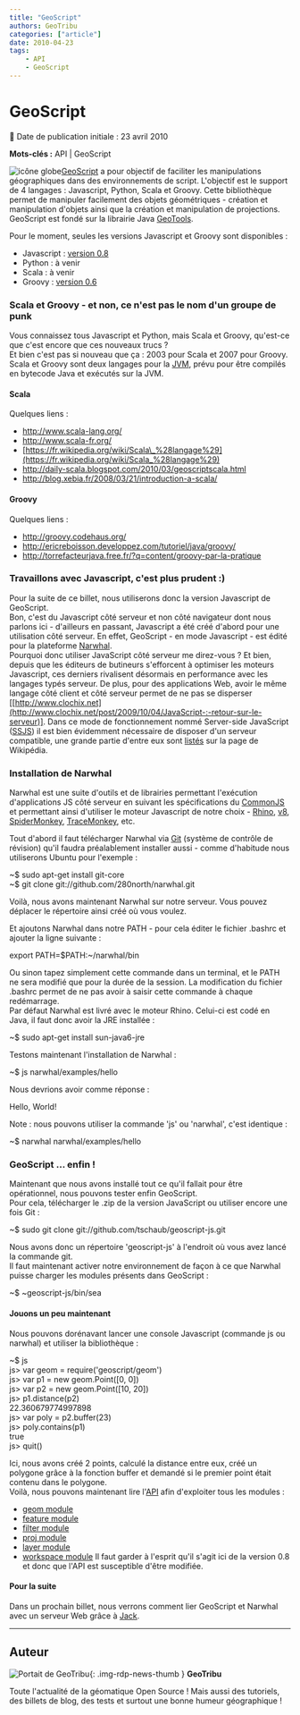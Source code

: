 ```yaml
---
title: "GeoScript"
authors: GeoTribu
categories: ["article"]
date: 2010-04-23
tags: 
    - API
    - GeoScript
---
```


# GeoScript

:calendar: Date de publication initiale : 23 avril 2010

**Mots-clés :** API | GeoScript

![icône globe](https://cdn.geotribu.fr/img/internal/icons-rdp-news/world.png)[GeoScript](http://geoscript.org/) a pour objectif de faciliter les manipulations géographiques dans des environnements de script. L'objectif est le support de 4 langages : Javascript, Python, Scala et Groovy. Cette bibliothèque permet de manipuler facilement des objets géométriques - création et manipulation d'objets ainsi que la création et manipulation de projections.  
GeoScript est fondé sur la librairie Java [GeoTools](http://geotools.org/).  

Pour le moment, seules les versions Javascript et Groovy sont disponibles :

* Javascript : [version 0.8](http://geoscript.org/js/download.html)
* Python : à venir
* Scala : à venir
* Groovy : [version 0.6](http://geoscript.org/groovy/download.html)

### Scala et Groovy - et non, ce n'est pas le nom d'un groupe de punk

Vous connaissez tous Javascript et Python, mais Scala et Groovy, qu'est-ce que c'est encore que ces nouveaux trucs ?  
Et bien c'est pas si nouveau que ça : 2003 pour Scala et 2007 pour Groovy.  
Scala et Groovy sont deux langages pour la [JVM](https://fr.wikipedia.org/wiki/Machine_virtuelle_Java), prévu pour être compilés en bytecode Java et exécutés sur la JVM.

#### Scala

Quelques liens :

* <http://www.scala-lang.org/>
* <http://www.scala-fr.org/>
* [https://fr.wikipedia.org/wiki/Scala\_%28langage%29](https://fr.wikipedia.org/wiki/Scala_%28langage%29)
* <http://daily-scala.blogspot.com/2010/03/geoscriptscala.html>
* <http://blog.xebia.fr/2008/03/21/introduction-a-scala/>

#### Groovy

Quelques liens :

* <http://groovy.codehaus.org/>
* <http://ericreboisson.developpez.com/tutoriel/java/groovy/>
* <http://torrefacteurjava.free.fr/?q=content/groovy-par-la-pratique>

### Travaillons avec Javascript, c'est plus prudent :)

Pour la suite de ce billet, nous utiliserons donc la version Javascript de GeoScript.  
Bon, c'est du Javascript côté serveur et non côté navigateur dont nous parlons ici - d'ailleurs en passant, Javascript a été créé d'abord pour une utilisation côté serveur. En effet, GeoScript - en mode Javascript - est édité pour la plateforme [Narwhal](http://narwhaljs.org/).  
Pourquoi donc utiliser JavaScript côté serveur me direz-vous ? Et bien, depuis que les éditeurs de butineurs s'efforcent à optimiser les moteurs Javascript, ces derniers rivalisent désormais en performance avec les langages typés serveur. De plus, pour des applications Web, avoir le même langage côté client et côté serveur permet de ne pas se disperser [[http://www.clochix.net](http://www.clochix.net/post/2009/10/04/JavaScript-:-retour-sur-le-serveur)]. Dans ce mode de fonctionnement nommé Server-side JavaScript ([SSJS](https://en.wikipedia.org/wiki/Server-side_JavaScript)) il est bien évidemment nécessaire de disposer d'un serveur compatible, une grande partie d'entre eux sont [listés](https://en.wikipedia.org/wiki/Server-side_JavaScript#Server-side_JavaScript_use) sur la page de Wikipédia.

### Installation de Narwhal

Narwhal est une suite d'outils et de librairies permettant l'exécution d'applications JS côté serveur en suivant les spécifications du [CommonJS](http://commonjs.org/) et permettant ainsi d'utiliser le moteur Javascript de notre choix - [Rhino](http://www.mozilla.org/rhino/), [v8](http://code.google.com/p/v8/), [SpiderMonkey](http://www.mozilla.org/js/spidermonkey/), [TraceMonkey](https://wiki.mozilla.org/JavaScript:TraceMonkey), etc.  

Tout d'abord il faut télécharger Narwhal via [Git](http://git-scm.com/) (système de contrôle de révision) qu'il faudra préalablement installer aussi - comme d'habitude nous utiliserons Ubuntu pour l'exemple :  

~$ sudo apt-get install git-core  
~$ git clone git://github.com/280north/narwhal.git  

Voilà, nous avons maintenant Narwhal sur notre serveur. Vous pouvez déplacer le répertoire ainsi créé où vous voulez.  

Et ajoutons Narwhal dans notre PATH - pour cela éditer le fichier .bashrc et ajouter la ligne suivante :  

export PATH=$PATH:~/narwhal/bin  

Ou sinon tapez simplement cette commande dans un terminal, et le PATH ne sera modifié que pour la durée de la session. La modification du fichier .bashrc permet de ne pas avoir à saisir cette commande à chaque redémarrage.  
Par défaut Narwhal est livré avec le moteur Rhino. Celui-ci est codé en Java, il faut donc avoir la JRE installée :  

~$ sudo apt-get install sun-java6-jre  

Testons maintenant l'installation de Narwhal :  

~$ js narwhal/examples/hello  

Nous devrions avoir comme réponse :  

Hello, World!  

Note : nous pouvons utiliser la commande 'js' ou 'narwhal', c'est identique :  

~$ narwhal narwhal/examples/hello  

### GeoScript ... enfin !

Maintenant que nous avons installé tout ce qu'il fallait pour être opérationnel, nous pouvons tester enfin GeoScript.  
Pour cela, télécharger le .zip de la version JavaScript ou utiliser encore une fois Git :  

~$ sudo git clone git://github.com/tschaub/geoscript-js.git  

Nous avons donc un répertoire 'geoscript-js' à l'endroit où vous avez lancé la commande git.  
Il faut maintenant activer notre environnement de façon à ce que Narwhal puisse charger les modules présents dans GeoScript :  

~$ ~geoscript-js/bin/sea  

#### Jouons un peu maintenant

Nous pouvons dorénavant lancer une console Javascript (commande js ou narwhal) et utiliser la bibliothèque :  

~$ js  
js> var geom = require('geoscript/geom')  
js> var p1 = new geom.Point([0, 0])  
js> var p2 = new geom.Point([10, 20])  
js> p1.distance(p2)  
22.360679774997898  
js> var poly = p2.buffer(23)  
js> poly.contains(p1)  
true  
js> quit()  

Ici, nous avons créé 2 points, calculé la distance entre eux, créé un polygone grâce à la fonction buffer et demandé si le premier point était contenu dans le polygone.  
Voilà, nous pouvons maintenant lire l'[API](http://geoscript.org/js/api/index.html) afin d'exploiter tous les modules :

* [geom module](http://geoscript.org/js/api/geom.html)
* [feature module](http://geoscript.org/js/api/feature.html)
* [filter module](http://geoscript.org/js/api/filter.html)
* [proj module](http://geoscript.org/js/api/proj.html)
* [layer module](http://geoscript.org/js/api/layer.html)
* [workspace module](http://geoscript.org/js/api/workspace.html)
Il faut garder à l'esprit qu'il s'agit ici de la version 0.8 et donc que l'API est susceptible d'être modifiée.

#### Pour la suite

Dans un prochain billet, nous verrons comment lier GeoScript et Narwhal avec un serveur Web grâce à [Jack](http://jackjs.org/).

----

## Auteur

![Portait de GeoTribu](https://cdn.geotribu.fr/img/internal/charte/geotribu_logo_64x64.png){: .img-rdp-news-thumb }
**GeoTribu**

Toute l'actualité de la géomatique Open Source ! Mais aussi des tutoriels, des billets de blog, des tests et surtout une bonne humeur géographique !
